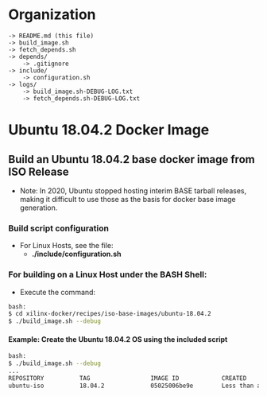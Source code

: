[//]: # (Readme.md - Ubuntu 18.04.2 base operating system from ISO Release)

# Organization
```
-> README.md (this file)
-> build_image.sh
-> fetch_depends.sh
-> depends/
	-> .gitignore
-> include/
	-> configuration.sh
-> logs/
	-> build_image.sh-DEBUG-LOG.txt
	-> fetch_depends.sh-DEBUG-LOG.txt
```

# Ubuntu 18.04.2 Docker Image

## Build an Ubuntu 18.04.2 base docker image from ISO Release
- Note: In 2020, Ubuntu stopped hosting interim BASE tarball releases, making it difficult to use those as the basis for docker base image generation.

### Build script configuration
- For Linux Hosts, see the file:
	- __./include/configuration.sh__

### For building on a Linux Host under the BASH Shell:
- Execute the command:
```bash
bash:
$ cd xilinx-docker/recipes/iso-base-images/ubuntu-18.04.2
$ ./build_image.sh --debug
```

#### Example: Create the Ubuntu 18.04.2 OS using the included script
```bash
bash:
$ ./build_image.sh --debug
...
REPOSITORY          TAG                 IMAGE ID            CREATED                  SIZE
ubuntu-iso          18.04.2             05025006be9e        Less than a second ago   243MB
```
